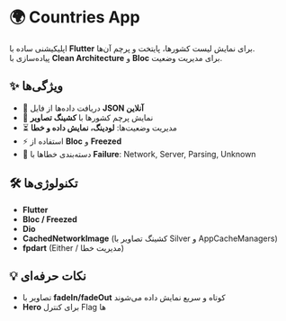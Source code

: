 # 🌍 Countries App

اپلیکیشنی ساده با **Flutter** برای نمایش لیست کشورها، پایتخت و پرچم آن‌ها.  
پیاده‌سازی با **Clean Architecture** و **Bloc** برای مدیریت وضعیت.

## ✨ ویژگی‌ها

- 📝 دریافت داده‌ها از فایل **JSON آنلاین**
- 🏴 نمایش پرچم کشورها با **کشینگ تصاویر**
- ⏳ مدیریت وضعیت‌ها: **لودینگ، نمایش داده و خطا**
- ⚡ استفاده از **Bloc** و **Freezed**
- 🔧 دسته‌بندی خطاها با **Failure**: Network, Server, Parsing, Unknown

## 🛠 تکنولوژی‌ها

- **Flutter**
- **Bloc / Freezed**
- **Dio**
- **CachedNetworkImage** (کشینگ تصاویر با Silver و AppCacheManagers)
- **fpdart** (Either / مدیریت خطا)

## 💡 نکات حرفه‌ای

- تصاویر با **fadeIn/fadeOut** کوتاه و سریع نمایش داده می‌شوند
- **Hero** برای کنترل Flag ها
